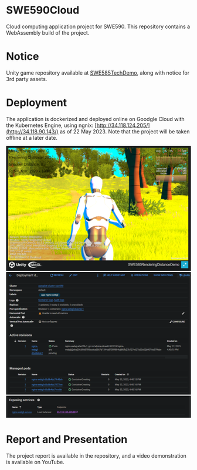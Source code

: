 # SWE590Cloud
Cloud computing application project for SWE590. This repository contains a WebAssembly build of the project.

# Notice
Unity game repository available at [SWE585TechDemo](https://github.com/dbaslan/SWE585TechDemo), along with notice for 3rd party assets.

# Deployment
The application is dockerized and deployed online on Goodgle Cloud with the Kubernetes Engine, using ngnix:
[http://34.118.124.205/](http://34.118.90.143/) as of 22 May 2023. Note that the project will be taken offline at a later date.

![Gameplay](Images/Gameplay.png)
![GoogleCloudConsole](Images/GoogleCloudConsole.png)
![GoogleCloudConsole2](Images/GoogleCloudConsole2.png)

# Report and Presentation
The project report is available in the repository, and a video demonstration is available on YouTube.
